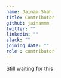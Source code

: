```yaml
---
name: Jainam Shah
title: Contributor
github: jainammm
twitter: ""
linkedin: ""
slack: ""
joining_date: ""
role : contributor
---
```


Still waiting for this

